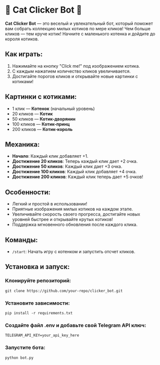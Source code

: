 # 🐾 Cat Clicker Bot 🐾

**Cat Clicker Bot** — это веселый и увлекательный бот, который поможет вам собрать коллекцию милых котиков по мере кликов! Чем больше кликов — тем круче котик! Начните с маленького котенка и дойдите до короля котиков.

## Как играть:
1. Нажимайте на кнопку "Click me!" под изображением котика.
2. С каждым нажатием количество кликов увеличивается.
3. Достигайте порогов кликов и открывайте новые картинки с котиками!

## Картинки с котиками:
- 1 клик — **Котенок** (начальный уровень)
- 20 кликов — **Котик**
- 50 кликов — **Котик-дворянин**
- 100 кликов — **Котик-принц**
- 200 кликов — **Котик-король**

## Механика:
- **Начало**: Каждый клик добавляет +1.
- **Достижение 20 кликов**: Теперь каждый клик дает +2 очка.
- **Достижение 50 кликов**: Каждый клик дает +3 очка.
- **Достижение 100 кликов**: Каждый клик добавляет +4 очка.
- **Достижение 200 кликов**: Каждый клик теперь дает +5 очков!

## Особенности:
- Легкий и простой в использовании!
- Приятные изображения милых котиков на каждом этапе.
- Увеличивайте скорость своего прогресса, достигайте новых уровней быстрее и открывайте крутых котиков!
- Поддержка мгновенного обновления после каждого клика.

## Команды:
- `/start`: Начать игру с котенком и запустить отсчет кликов.

## Установка и запуск:

### Клонируйте репозиторий:
```
git clone https://github.com/your-repo/clicker_bot.git
```
### Установите зависимости:
```
pip install -r requirements.txt
```
### Создайте файл .env и добавьте свой Telegram API ключ:
```
TELEGRAM_API_KEY=your_api_key_here
```
### Запустите бота:
```
python bot.py
```
